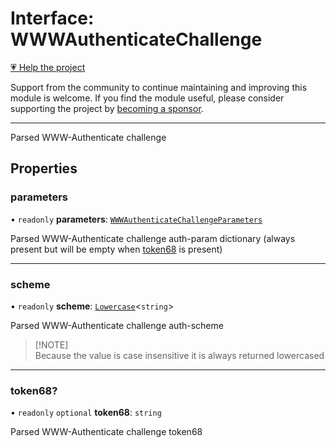 # Interface: WWWAuthenticateChallenge

[💗 Help the project](https://github.com/sponsors/panva)

Support from the community to continue maintaining and improving this module is welcome. If you find the module useful, please consider supporting the project by [becoming a sponsor](https://github.com/sponsors/panva).

***

Parsed WWW-Authenticate challenge

## Properties

### parameters

• `readonly` **parameters**: [`WWWAuthenticateChallengeParameters`](WWWAuthenticateChallengeParameters.md)

Parsed WWW-Authenticate challenge auth-param dictionary (always present but will be empty when
[token68](WWWAuthenticateChallenge.md#token68) is present)

***

### scheme

• `readonly` **scheme**: [`Lowercase`](https://www.typescriptlang.org/docs/handbook/2/template-literal-types.html#lowercasestringtype)\<`string`\>

Parsed WWW-Authenticate challenge auth-scheme

> [!NOTE]\
> Because the value is case insensitive it is always returned lowercased

***

### token68?

• `readonly` `optional` **token68**: `string`

Parsed WWW-Authenticate challenge token68
